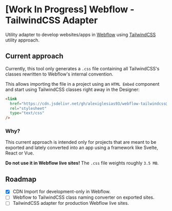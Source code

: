 # [Work In Progress] Webflow - TailwindCSS Adapter

Utility adapter to develop websites/apps in [Webflow](https://webflow.com/) using [TailwindCSS](https://tailwindcss.com/) utility approach.

## Current approach

Currently, this tool only generates a `.css` file containing all TailwindCSS's classes rewritten to Webflow's internal convention.

This allows importing the file in a project using an `HTML Embed` component and start using TailwindCSS classes right away in the Designer:

```html
<link
  href="https://cdn.jsdelivr.net/gh/alexiglesias93/webflow-tailwindcss@master/webflow.css"
  rel="stylesheet"
  type="text/css"
/>
```

### Why?

This current approach is intended only for projects that are meant to be exported and lately converted into an app using a framework like Svelte, React or Vue.

**Do not use it in Webflow live sites!** The `.css` file weights roughly `3.5 MB`.

## Roadmap

- [x] CDN Import for development-only in Webflow.
- [ ] Webflow to TailwindCSS class naming converter on exported sites.
- [ ] TailwindCSS adapter for production Webflow live sites.
